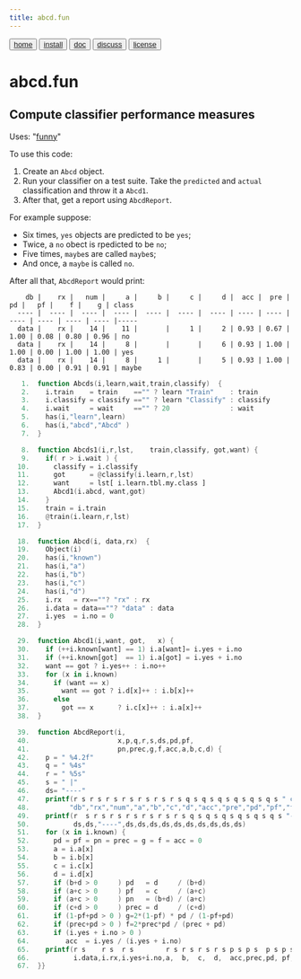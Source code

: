 ```yaml
---
title: abcd.fun
---
```


<button class="button button1"><a href="/fun/index">home</a></button>   <button class="button button2"><a href="/fun/INSTALL">install</a></button>   <button class="button button1"><a href="/fun/ABOUT">doc</a></button>   <button class="button button2"><a href="http://github.com/timm/fun/issues">discuss</a></button>    <button class="button button1"><a href="/fun/LICENSE">license</a></button> <br>



# abcd.fun
## Compute classifier  performance measures


Uses:  "[funny](funny)"<br>

To use this code:

1. Create an `Abcd` object.
2. Run your classifier on a test suite. Take the `predicted` and `actual` classification and throw it a `Abcd1`.
3. After that, get  a report using `AbcdReport`.

For example suppose:

- Six times, `yes` objects are predicted to be `yes`;
- Twice, a `no` obect is rpedicted to be `no`;
- Five times, `maybe`s are called `maybe`s;
- And once, a `maybe` is called `no`.

After all that,  `AbcdReport` would print:

```
    db |    rx |   num |     a |     b |     c |     d |  acc |  pre |   pd |   pf |    f |    g | class
  ---- |  ---- |  ---- |  ---- |  ---- |  ---- |  ---- | ---- | ---- | ---- | ---- | ---- | ---- |-----
  data |    rx |    14 |    11 |       |     1 |     2 | 0.93 | 0.67 | 1.00 | 0.08 | 0.80 | 0.96 | no
  data |    rx |    14 |     8 |       |       |     6 | 0.93 | 1.00 | 1.00 | 0.00 | 1.00 | 1.00 | yes
  data |    rx |    14 |     8 |     1 |       |     5 | 0.93 | 1.00 | 0.83 | 0.00 | 0.91 | 0.91 | maybe
```

```awk
   1.  function Abcds(i,learn,wait,train,classify)  {
   2.    i.train    = train    =="" ? learn "Train"    : train
   3.    i.classify = classify =="" ? learn "Classify" : classify
   4.    i.wait     = wait     =="" ? 20               : wait
   5.    has(i,"learn",learn)
   6.    has(i,"abcd","Abcd" )
   7.  }
```

```awk
   8.  function Abcds1(i,r,lst,    train,classify, got,want) {
   9.    if( r > i.wait ) {
  10.      classify = i.classify
  11.      got      = @classify(i.learn,r,lst)
  12.      want     = lst[ i.learn.tbl.my.class ]
  13.      Abcd1(i.abcd, want,got) 
  14.    }
  15.    train = i.train
  16.    @train(i.learn,r,lst)
  17.  }
```

```awk
  18.  function Abcd(i, data,rx)  {
  19.    Object(i)
  20.    has(i,"known")
  21.    has(i,"a")
  22.    has(i,"b")
  23.    has(i,"c")
  24.    has(i,"d")
  25.    i.rx   = rx==""? "rx" : rx
  26.    i.data = data==""? "data" : data
  27.    i.yes  = i.no = 0
  28.  }
```

```awk
  29.  function Abcd1(i,want, got,   x) {
  30.    if (++i.known[want] == 1) i.a[want]= i.yes + i.no 
  31.    if (++i.known[got]  == 1) i.a[got] = i.yes + i.no 
  32.    want == got ? i.yes++ : i.no++ 
  33.    for (x in i.known) 
  34.      if (want == x) 
  35.        want == got ? i.d[x]++ : i.b[x]++
  36.      else 
  37.        got == x      ? i.c[x]++ : i.a[x]++
  38.  }
```

```awk
  39.  function AbcdReport(i,   
  40.                      x,p,q,r,s,ds,pd,pf,
  41.                      pn,prec,g,f,acc,a,b,c,d) {
  42.    p = " %4.2f"
  43.    q = " %4s"
  44.    r = " %5s"
  45.    s = " |"
  46.    ds= "----"
  47.    printf(r s r s r s r s r s r s r s q s q s q s q s q s q s " class\n",
  48.          "db","rx","num","a","b","c","d","acc","pre","pd","pf","f","g")
  49.    printf(r  s r s r s r s r s r s r s q s q s q s q s q s q s "-----\n",
  50.           ds,ds,"----",ds,ds,ds,ds,ds,ds,ds,ds,ds,ds)
  51.    for (x in i.known) {
  52.      pd = pf = pn = prec = g = f = acc = 0
  53.      a = i.a[x]
  54.      b = i.b[x]
  55.      c = i.c[x]
  56.      d = i.d[x]
  57.      if (b+d > 0     ) pd   = d     / (b+d) 
  58.      if (a+c > 0     ) pf   = c     / (a+c) 
  59.      if (a+c > 0     ) pn   = (b+d) / (a+c) 
  60.      if (c+d > 0     ) prec = d     / (c+d) 
  61.      if (1-pf+pd > 0 ) g=2*(1-pf) * pd / (1-pf+pd) 
  62.      if (prec+pd > 0 ) f=2*prec*pd / (prec + pd)   
  63.      if (i.yes + i.no > 0 ) 
  64.         acc  = i.yes / (i.yes + i.no) 
  65.    printf(r s    r s  r s        r s r s r s r s p s p s  p s p s p s p s  " %s\n",
  66.           i.data,i.rx,i.yes+i.no,a,  b,  c,  d,  acc,prec,pd, pf, f,  g,  x)
  67.  }}
```

